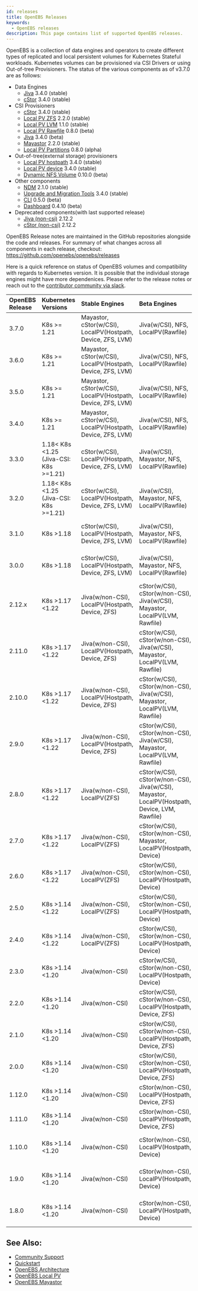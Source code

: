 ```yaml
---
id: releases
title: OpenEBS Releases
keywords:
  - OpenEBS releases
description: This page contains list of supported OpenEBS releases.
---
```


OpenEBS is a collection of data engines and operators to create different types of replicated and local persistent volumes for Kubernetes Stateful workloads. Kubernetes volumes can be provisioned via CSI Drivers or using Out-of-tree Provisioners. The status of the various components as of v3.7.0 are as follows:

- Data Engines
  - [Jiva](https://github.com/openebs/jiva) 3.4.0 (stable)
  - [cStor](https://github.com/openebs/libcstor) 3.4.0 (stable)
- CSI Provisioners
  - [cStor](https://github.com/openebs/cstor-operators) 3.4.0 (stable)
  - [Local PV ZFS](https://github.com/openebs/zfs-localpv) 2.2.0 (stable)
  - [Local PV LVM](https://github.com/openebs/lvm-localpv) 1.1.0 (stable)
  - [Local PV Rawfile](https://github.com/openebs/rawfile-localpv) 0.8.0 (beta)
  - [Jiva](https://github.com/openebs/jiva-operator) 3.4.0 (beta) 
  - [Mayastor](https://github.com/openebs/mayastor) 2.2.0 (stable)
  - [Local PV Partitions](https://github.com/openebs/device-localpv) 0.8.0 (alpha)
- Out-of-tree(external storage) provisioners 
  - [Local PV hostpath](https://github.com/openebs/dynamic-localpv-provisioner) 3.4.0 (stable)
  - [Local PV device](https://github.com/openebs/dynamic-localpv-provisioner) 3.4.0 (stable)
  - [Dynamic NFS Volume](https://github.com/openebs/dynamic-nfs-provisioner) 0.10.0 (beta)
- Other components
  - [NDM](https://github.com/openebs/node-disk-manager) 2.1.0 (stable)
  - [Upgrade and Migration Tools](https://github.com/openebs/upgrade) 3.4.0 (stable)
  - [CLI](https://github.com/openebs/openebsctl) 0.5.0 (beta)
  - [Dashboard](https://github.com/openebs/monitoring) 0.4.10 (beta)
- Deprecated components(with last supported release)
  - [Jiva (non-csi)](https://github.com/openebs/maya) 2.12.2 
  - [cStor (non-csi)](https://github.com/openebs/maya) 2.12.2

OpenEBS Release notes are maintained in the GitHub repositories alongside the code and releases. For summary of what changes across all components in each release, checkout: https://github.com/openebs/openebs/releases

Here is a quick reference on status of OpenEBS volumes and compatibility with regards to Kubernetes version. It is possible that the individual storage engines might have more dependenices. Please refer to the release notes or reach out to the [contributor community via slack](/docs/introduction/community).


|OpenEBS Release |Kubernetes Versions|Stable Engines| Beta Engines | Alpha Engines | Deprecated Engines
|:------ |:------------------|:--------     |:------       |:-----         |:-------
|3.7.0 | K8s >= 1.21 |Mayastor, cStor(w/CSI), LocalPV(Hostpath, Device, ZFS, LVM)| Jiva(w/CSI), NFS, LocalPV(Rawfile) | LocalPV(Device w/CSI) | **cStor and Jiva (w/non-CSI)**
|3.6.0 | K8s >= 1.21 |Mayastor, cStor(w/CSI), LocalPV(Hostpath, Device, ZFS, LVM)| Jiva(w/CSI), NFS, LocalPV(Rawfile) | LocalPV(Device w/CSI) | **cStor and Jiva (w/non-CSI)**
|3.5.0 | K8s >= 1.21 |Mayastor, cStor(w/CSI), LocalPV(Hostpath, Device, ZFS, LVM)| Jiva(w/CSI), NFS, LocalPV(Rawfile) | LocalPV(Device w/CSI) | **cStor and Jiva (w/non-CSI)**
|3.4.0 | K8s >= 1.21 |Mayastor, cStor(w/CSI), LocalPV(Hostpath, Device, ZFS, LVM)| Jiva(w/CSI), NFS, LocalPV(Rawfile) | LocalPV(Device w/CSI) | **cStor and Jiva (w/non-CSI)**
|3.3.0 |1.18< K8s <1.25 (Jiva-CSI: K8s >=1.21) |cStor(w/CSI), LocalPV(Hostpath, Device, ZFS, LVM)| Jiva(w/CSI), Mayastor, NFS, LocalPV(Rawfile) | LocalPV(Device w/CSI) | **cStor and Jiva (w/non-CSI)**
|3.2.0   |1.18< K8s <1.25 (Jiva-CSI: K8s >=1.21) |cStor(w/CSI), LocalPV(Hostpath, Device, ZFS, LVM)| Jiva(w/CSI), Mayastor, NFS, LocalPV(Rawfile) | LocalPV(Device w/CSI) | **cStor and Jiva (w/non-CSI)**
|3.1.0   |K8s >1.18          |cStor(w/CSI), LocalPV(Hostpath, Device, ZFS, LVM)| Jiva(w/CSI), Mayastor, NFS, LocalPV(Rawfile) | LocalPV(Device w/CSI) | **cStor and Jiva (w/non-CSI)**
|3.0.0   |K8s >1.18          |cStor(w/CSI), LocalPV(Hostpath, Device, ZFS, LVM)| Jiva(w/CSI), Mayastor, NFS, LocalPV(Rawfile) | LocalPV(Device w/CSI) | **cStor and Jiva (w/non-CSI)**
|2.12.x   |K8s >1.17 <1.22    | Jiva(w/non-CSI), LocalPV(Hostpath, Device, ZFS)| cStor(w/CSI), cStor(w/non-CSI), Jiva(w/CSI), Mayastor, LocalPV(LVM, Rawfile) | LocalPV(Device w/CSI), NFS | 
|2.11.0   |K8s >1.17 <1.22    | Jiva(w/non-CSI), LocalPV(Hostpath, Device, ZFS)| cStor(w/CSI), cStor(w/non-CSI), Jiva(w/CSI), Mayastor, LocalPV(LVM, Rawfile) | LocalPV(Device w/CSI), NFS | 
|2.10.0   |K8s >1.17 <1.22    | Jiva(w/non-CSI), LocalPV(Hostpath, Device, ZFS)| cStor(w/CSI), cStor(w/non-CSI), Jiva(w/CSI), Mayastor, LocalPV(LVM, Rawfile) | LocalPV(Device w/CSI), NFS | 
|2.9.0   |K8s >1.17 <1.22    | Jiva(w/non-CSI), LocalPV(Hostpath, Device, ZFS)| cStor(w/CSI), cStor(w/non-CSI), Jiva(w/CSI), Mayastor, LocalPV(LVM, Rawfile) | LocalPV(Device w/CSI), NFS | 
|2.8.0   |K8s >1.17 <1.22    | Jiva(w/non-CSI), LocalPV(ZFS)| cStor(w/CSI), cStor(w/non-CSI), Jiva(w/CSI), Mayastor, LocalPV(Hostpath, Device, LVM, Rawfile) | LocalPV(Device w/CSI), NFS | 
|2.7.0   |K8s >1.17 <1.22    | Jiva(w/non-CSI), LocalPV(ZFS)| cStor(w/CSI), cStor(w/non-CSI), Mayastor, LocalPV(Hostpath, Device) | LocalPV(LVM, Rawfile), Jiva(w/CSI), NFS | 
|2.6.0   |K8s >1.17 <1.22    | Jiva(w/non-CSI), LocalPV(ZFS)| cStor(w/CSI), cStor(w/non-CSI), LocalPV(Hostpath, Device) | Mayastor, LocalPV(LVM, Rawfile), Jiva(w/CSI), NFS | 
|2.5.0   |K8s >1.14 <1.22    | Jiva(w/non-CSI), LocalPV(ZFS)| cStor(w/CSI), cStor(w/non-CSI), LocalPV(Hostpath, Device) | Mayastor, LocalPV(LVM, Rawfile), Jiva(w/CSI), NFS | 
|2.4.0   |K8s >1.14 <1.22    | Jiva(w/non-CSI), LocalPV(ZFS)| cStor(w/CSI), cStor(w/non-CSI), LocalPV(Hostpath, Device) | Mayastor, LocalPV(Rawfile), Jiva(w/CSI), NFS | 
|2.3.0   |K8s >1.14 <1.20    | Jiva(w/non-CSI)| cStor(w/CSI), cStor(w/non-CSI), LocalPV(Hostpath, Device) | Mayastor, LocalPV(Rawfile), Jiva(w/CSI) | 
|2.2.0   |K8s >1.14 <1.20    | Jiva(w/non-CSI)| cStor(w/CSI), cStor(w/non-CSI), LocalPV(Hostpath, Device, ZFS) | Mayastor, LocalPV(Rawfile), Jiva(w/CSI) | 
|2.1.0   |K8s >1.14 <1.20    | Jiva(w/non-CSI)| cStor(w/CSI), cStor(w/non-CSI), LocalPV(Hostpath, Device, ZFS) | Mayastor, LocalPV(Rawfile), Jiva(w/CSI) | 
|2.0.0   |K8s >1.14 <1.20    | Jiva(w/non-CSI)| cStor(w/CSI), cStor(w/non-CSI), LocalPV(Hostpath, Device, ZFS) | Mayastor, LocalPV(Rawfile), Jiva(w/CSI) | 
|1.12.0  |K8s >1.14 <1.20    | Jiva(w/non-CSI)| cStor(w/non-CSI), LocalPV(Hostpath, Device, ZFS) | Mayastor, cStor(w/CSI), Jiva(w/CSI) | 
|1.11.0  |K8s >1.14 <1.20    | Jiva(w/non-CSI)| cStor(w/non-CSI), LocalPV(Hostpath, Device, ZFS) | Mayastor, cStor(w/CSI), Jiva(w/CSI) | 
|1.10.0  |K8s >1.14 <1.20    | Jiva(w/non-CSI)| cStor(w/non-CSI), LocalPV(Hostpath, Device) | Mayastor, LocalPV(ZFS), cStor(w/CSI), Jiva(w/CSI) | 
|1.9.0   |K8s >1.14 <1.20    | Jiva(w/non-CSI)| cStor(w/non-CSI), LocalPV(Hostpath, Device) | Mayastor, LocalPV(ZFS), cStor(w/CSI), Jiva(w/CSI) | 
|1.8.0   |K8s >1.14 <1.20    | Jiva(w/non-CSI)| cStor(w/non-CSI), LocalPV(Hostpath, Device) | Mayastor, LocalPV(ZFS), cStor(w/CSI), Jiva(w/CSI) | 

## See Also:

- [Community Support](/docs/introduction/community) 
- [Quickstart](/docs/user-guides/quickstart) 
- [OpenEBS Architecture](/docs/concepts/architecture)
- [OpenEBS Local PV](/docs/concepts/localpv)
- [OpenEBS Mayastor](/docs/concepts/mayastor)

